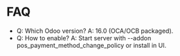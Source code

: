 # FAQ

- Q: Which Odoo version? A: 16.0 (OCA/OCB packaged).
- Q: How to enable? A: Start server with --addon pos_payment_method_change_policy or install in UI.
